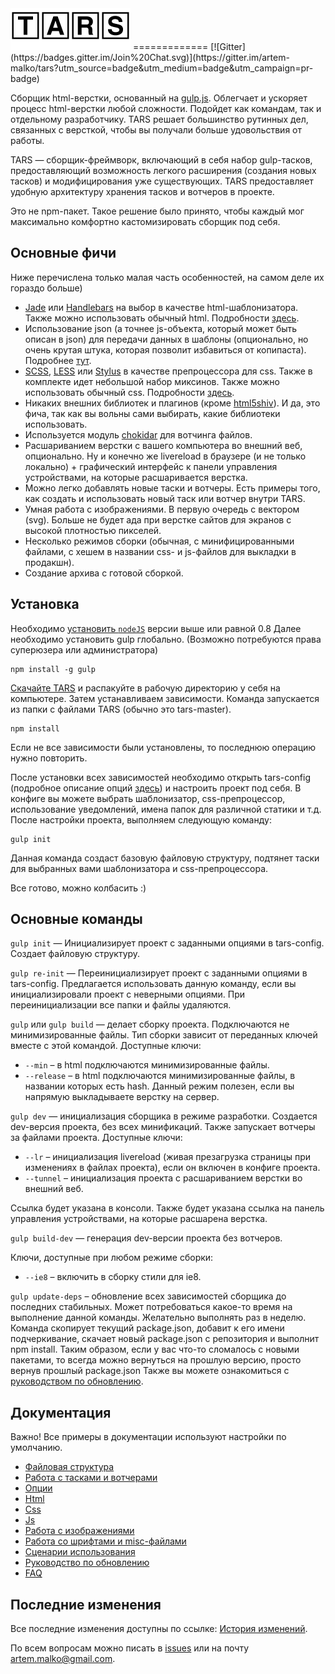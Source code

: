 <img height="67" width="192" src="https://raw.githubusercontent.com/artem-malko/artwork/master/tars/logo.png">
=============
[![Gitter](https://badges.gitter.im/Join%20Chat.svg)](https://gitter.im/artem-malko/tars?utm_source=badge&utm_medium=badge&utm_campaign=pr-badge)

Сборщик html-верстки, основанный на <a href="http://gulpjs.com/" target="_blank">gulp.js</a>. Облегчает и ускоряет процесс html-верстки любой сложности. Подойдет как командам, так и отдельному разработчику. TARS решает большинство рутинных дел, связанных с версткой, чтобы вы получали больше удовольствия от работы.

TARS — сборщик-фреймворк, включающий в себя набор gulp-тасков, предоставляющий возможность легкого расширения (создания новых тасков) и модифицирования уже существующих. TARS предоставляет удобную архитектуру хранения тасков и вотчеров в проекте.

Это не npm-пакет. Такое решение было принято, чтобы каждый мог максимально комфортно кастомизировать сборщик под себя.

Основные фичи
-------------

Ниже перечислена только малая часть особенностей, на самом деле их гораздо больше)

* <a href="http://jade-lang.com/" target="_blank">Jade</a> или <a href="http://handlebarsjs.com/" target="_blank">Handlebars</a> на выбор в качестве html-шаблонизатора. Также можно использовать обычный html. Подробности <a href="/docs/html-processing.md">здесь</a>.
* Использование json (а точнее js-объекта, который может быть описан в json) для передачи данных в шаблоны (опционально, но очень крутая штука, которая позволит избавиться от копипаста). Подробнее <a href="/docs/html-processing.md#%D0%A0%D0%B0%D0%B1%D0%BE%D1%82%D0%B0-%D1%81-%D0%BC%D0%BE%D0%B4%D1%83%D0%BB%D1%8F%D0%BC%D0%B8-%D0%B8-%D0%B4%D0%B0%D0%BD%D0%BD%D1%8B%D0%BC%D0%B8-%D0%B2-handlebars">тут</a>.
* <a href="http://sass-lang.com/" target="_blank">SCSS</a>, <a href="http://www.lesscss.ru/" target="_blank">LESS</a> или <a href="http://learnboost.github.io/stylus/" target="_blank">Stylus</a> в качестве препроцессора для css. Также в комплекте идет небольшой набор миксинов. Также можно использовать обычный css. Подробности <a href="/docs/css-processing.md">здесь</a>.
* Никаких внешних библиотек и плагинов (кроме <a href="https://ru.wikipedia.org/wiki/Html5_Shiv" target="_blank">html5shiv</a>). И да, это фича, так как вы вольны сами выбирать, какие библиотеки использовать.
* Используется модуль <a href="https://github.com/paulmillr/chokidar" target="_blank">chokidar</a> для вотчинга файлов.
* Расшариванием верстки с вашего компьютера во внешний веб, опционально. Ну и конечно же livereload в браузере (и не только локально) + графический интерфейс к панели управления устройствами, на которые расшаривается верстка.
* Можно легко добавлять новые таски и вотчеры. Есть примеры того, как создать и использовать новый таск или вотчер внутри TARS.
* Умная работа с изображениями. В первую очередь с вектором (svg). Больше не будет ада при верстке сайтов для экранов с высокой плотностью пикселей.
* Несколько режимов сборки (обычная, с минифицированными файлами, с хешем в названии css- и js-файлов для выкладки в продакшн).
* Создание архива с готовой сборкой.

Установка
----------

Необходимо <a href="http://nodejs.org/" target="_blank">установить `nodeJS`</a> версии выше или равной 0.8
Далее необходимо установить gulp глобально. (Возможно потребуются права суперюзера или администратора)

```shell
npm install -g gulp
```

<a href="/archive/master.zip">Скачайте TARS</a> и распакуйте в рабочую директорию у себя на компьютере.
Затем устанавливаем зависимости. Команда запускается из папки с файлами TARS (обычно это tars-master).

```shell
npm install
```

Если не все зависимости были установлены, то последнюю операцию нужно повторить.

После установки всех зависимостей необходимо открыть tars-config (подробное описание опций <a href="/docs/options.md">здесь</a>) и настроить проект под себя. В конфиге вы можете выбрать шаблонизатор, css-препроцессор, использование уведомлений, имена папок для различной статики и т.д.
После настройки проекта, выполняем следующую команду:    

```shell
gulp init
```

Данная команда создаст базовую файловую структуру, подтянет таски для выбранных вами шаблонизатора и css-препроцессора.

Все готово, можно колбасить :)

Основные команды
----------------

`gulp init` — Инициализирует проект с заданными опциями в tars-config. Создает файловую структуру.

`gulp re-init` — Переинициализирует проект с заданными опциями в tars-config. Предлагается использовать данную команду, если вы инициализировали проект с неверными опциями. При переинициализации все папки и файлы удаляются.

`gulp` или `gulp build` — делает сборку проекта. Подключаются не минимизированные файлы. Тип сборки зависит от переданных ключей вместе с этой командой. Доступные ключи:

* `--min` – в html подключаются минимизированные файлы.
* `--release` – в html подключаются минимизированные файлы, в названии которых есть hash. Данный режим полезен, если вы напрямую выкладываете верстку на сервер. 

`gulp dev` — инициализация сборщика в режиме разработки. Создается dev-версия проекта, без всех минификаций. Также запускает вотчеры за файлами проекта. Доступные ключи:

* `--lr` – инициализация livereload (живая презагрузка страницы при изменениях в файлах проекта), если он включен в конфиге проекта.
* `--tunnel` – инициализация проекта с расшариванием верстки во внешний веб.

Ссылка будет указана в консоли. Также будет указана ссылка на панель управления устройствами, на которые расшарена верстка.

`gulp build-dev` — генерация dev-версии проекта без вотчеров.

Ключи, доступные при любом режиме сборки:
* `--ie8` – включить в сборку стили для ie8.

`gulp update-deps` – обновление всех зависимостей сборщика до последних стабильных. Может потребоваться какое-то время на выполнение данной команды. Желательно выполнять раз в неделю. Команда скопирует текущий package.json, добавит к его имени подчеркивание, скачает новый package.json с репозитория и выполнит npm install. Таким образом, если у вас что-то сломалось с новыми пакетами, то всегда можно вернуться на прошлую версию, просто вернув прошлый package.json
Также вы можете ознакомиться с <a href="/docs/update-guide.md" target="_blank">руководством по обновлению</a>.

Документация
------------

Важно! Все примеры в документации используют настройки по умолчанию.

* <a href="/docs/file-structure.md">Файловая структура</a>
* <a href="/docs/tasks-workflow.md">Работа с тасками и вотчерами</a>
* <a href="/docs/options.md">Опции</a>
* <a href="/docs/html-processing.md">Html</a>
* <a href="/docs/css-processing.md">Css</a>
* <a href="/docs/js-processing.md">Js</a>
* <a href="/docs/images-processing.md">Работа с изображениями</a>
* <a href="/docs/fonts-and-misc.md">Работа со шрифтами и misc-файлами</a>
* <a href="/docs/scenarios.md">Сценарии использования</a>
* <a href="/docs/update-guide.md">Руководство по обновлению</a>
* <a href="/docs/faq.md">FAQ</a>

Последние изменения
-------------------
Все последние изменения доступны по ссылке: <a href="/docs/changelog.md">История изменений</a>.

По всем вопросам можно писать в <a href="https://github.com/artem-malko/tars/issues/new">issues</a> или на почту artem.malko@gmail.com.
